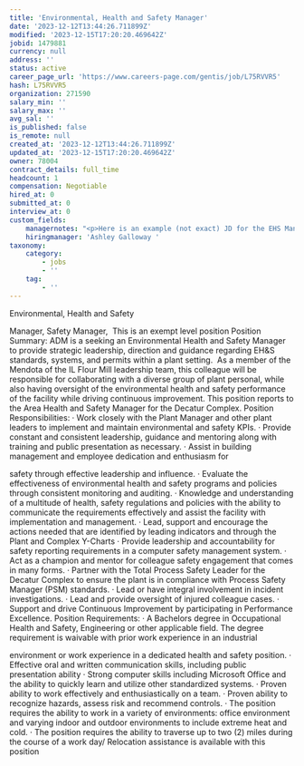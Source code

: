 ```yaml
---
title: 'Environmental, Health and Safety Manager'
date: '2023-12-12T13:44:26.711899Z'
modified: '2023-12-15T17:20:20.469642Z'
jobid: 1479881
currency: null
address: ''
status: active
career_page_url: 'https://www.careers-page.com/gentis/job/L75RVVR5'
hash: L75RVVR5
organization: 271590
salary_min: ''
salary_max: ''
avg_sal: ''
is_published: false
is_remote: null
created_at: '2023-12-12T13:44:26.711899Z'
updated_at: '2023-12-15T17:20:20.469642Z'
owner: 78004
contract_details: full_time
headcount: 1
compensation: Negotiable
hired_at: 0
submitted_at: 0
interview_at: 0
custom_fields:
    managernotes: "<p>Here is an example (not exact) JD for the EHS Manager role. This is one I have used in the past but may need a few tweaks to nail down specifics of the location. </p>\n<p></p>\n<p>The location we discussed looking at potential talent for is Mendota, IL Flour Mill. This is a Mill and Elevator location that deals primarily with Wheat.  I would like to get some information on talent in this area for a better feel on what is out there due to some potential upcoming changes.</p>\n<p></p>\n<p>This is not a current posted position and for information purposes only.</p><p>Will update about Rate</p>"
    hiringmanager: 'Ashley Galloway '
taxonomy:
    category:
        - jobs
        - ''
    tag:
        - ''
---
```


<p>Environmental, Health and Safety</p><p> Manager,&nbsp;<span style="font-family: inherit; font-size: 0.875rem;">Safety Manager,&nbsp; This is an exempt level position Position Summary: ADM is a seeking an Environmental Health and Safety Manager to provide strategic leadership, direction and guidance regarding EH&amp;S standards, systems, and permits within a plant setting.&nbsp; As a member of the Mendota of the IL Flour Mill&nbsp;leadership team, this colleague will be responsible for collaborating with a diverse group of plant personal, while also having oversight of the environmental health and safety performance of the facility while driving continuous improvement. This position reports to the Area Health and Safety Manager for the Decatur Complex. Position Responsibilities: · Work closely with the Plant Manager and other plant leaders to implement and maintain environmental and safety KPIs. · Provide constant and consistent leadership, guidance and mentoring along with training and public presentation as necessary. · Assist in building management and employee dedication and enthusiasm for</span></p>
<p>safety through effective leadership and influence. · Evaluate the effectiveness of environmental health and safety programs and policies through consistent monitoring and auditing. · Knowledge and understanding of a multitude of health, safety regulations and policies with the ability to communicate the requirements effectively and assist the facility with implementation and management. · Lead, support and encourage the actions needed that are identified by leading indicators and through the Plant and Complex Y-Charts · Provide leadership and accountability for safety reporting requirements in a computer safety management system. · Act as a champion and mentor for colleague safety engagement that comes in many forms. · Partner with the Total Process Safety Leader for the Decatur Complex to ensure the plant is in compliance with Process Safety Manager (PSM) standards. · Lead or have integral involvement in incident investigations. · Lead and provide oversight of injured colleague cases. · Support and drive Continuous Improvement by participating in Performance Excellence. Position Requirements: · A Bachelors degree in Occupational Health and Safety, Engineering or other applicable field. The degree requirement is waivable with prior work experience in an industrial </p>
<p>environment or work experience in a dedicated health and safety position. · Effective oral and written communication skills, including public presentation ability · Strong computer skills including Microsoft Office and the ability to quickly learn and utilize other standardized systems. · Proven ability to work effectively and enthusiastically on a team. · Proven ability to recognize hazards, assess risk and recommend controls. · The position requires the ability to work in a variety of environments: office environment and varying indoor and outdoor environments to include extreme heat and cold. · The position requires the ability to traverse up to two (2) miles during the course of a work day/ Relocation assistance is available with this position</p>